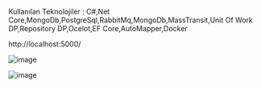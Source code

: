  Kullanılan Teknolojiler : 
 C#,Net Core,MongoDb,PostgreSql,RabbitMq,MongoDb,MassTransit,Unit Of Work DP,Repository DP,Ocelot,EF Core,AutoMapper,Docker

http://localhost:5000/

![image](https://github.com/kelicihasan/TelephoneBook/assets/39105093/a7b7aece-0e13-4e51-9452-27034446a529)

![image](https://github.com/kelicihasan/TelephoneBook/assets/39105093/5238000e-0680-4f6d-a2cc-ad81235b6dc7)
